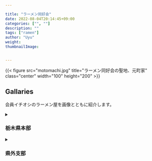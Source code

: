 ```yaml
---

title: "ラーメン同好会"
date: 2022-08-04T20:14:45+09:00
categories: ["", ""]
description: ""
tags: ["ramen"]
author: "Uyu"
weight: 
thumbnailImage: 


---
```


{{< figure src="motomachi.jpg" title="ラーメン同好会の聖地、元町家" class="center" width="100" height="200" >}}

<!--more-->


<h2>Gallaries</h2>

会員イチオシのラーメン屋を画像とともに紹介します。

<details><summary><h3>栃木県本部</h3></summary><div>

- 元町家
- 板橋家
- どる屋
- ひばり
- ガジロー
- ハイマウント
{{< figure src="highmount.jpg" title="小山にある二郎" class="center" width="160" height="320" >}}
- 

</details><div>


<details><summary><h3>県外支部</h3></summary><div>

- 青葉(大宮)

- 豚山(元住吉)
{{< figure src="butaboshi.jpg" title="小豚" class="center" width="160" height="320" >}}
- 福仙楼(京都)
{{< figure src="hukusenro.jpg" title="福仙楼そば" class="center" width="160" height="320" >}}


</details><div>
